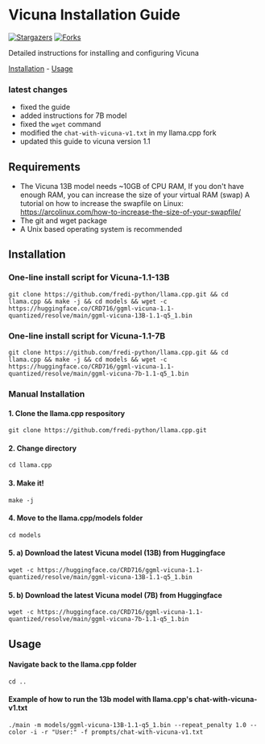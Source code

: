 # Vicuna Installation Guide


[![Stargazers][stars-shield]][stars-url]
[![Forks][forks-shield]][forks-url]

Detailed instructions for installing and configuring Vicuna

<a href="#installation">Installation</a> - <a href="#usage">Usage</a>


### latest changes
- fixed the guide
- added instructions for 7B model
- fixed the `wget` command 
- modified the `chat-with-vicuna-v1.txt` in my llama.cpp fork
- updated this guide to vicuna version 1.1
## Requirements
- The Vicuna 13B model needs ~10GB of CPU RAM, If you don't have enough RAM, you can increase the size of your virtual RAM (swap)
  A tutorial on how to increase the swapfile on Linux: https://arcolinux.com/how-to-increase-the-size-of-your-swapfile/
- The git and wget package 
- A Unix based operating system is recommended

## Installation
### One-line install script for Vicuna-1.1-13B
```
git clone https://github.com/fredi-python/llama.cpp.git && cd llama.cpp && make -j && cd models && wget -c https://huggingface.co/CRD716/ggml-vicuna-1.1-quantized/resolve/main/ggml-vicuna-13B-1.1-q5_1.bin
```
### One-line install script for Vicuna-1.1-7B
```
git clone https://github.com/fredi-python/llama.cpp.git && cd llama.cpp && make -j && cd models && wget -c https://huggingface.co/CRD716/ggml-vicuna-1.1-quantized/resolve/main/ggml-vicuna-7b-1.1-q5_1.bin
```

### Manual Installation
#### 1. Clone the llama.cpp respository
```
git clone https://github.com/fredi-python/llama.cpp.git
```
#### 2. Change directory
```
cd llama.cpp
```
#### 3. Make it!
```
make -j
```
#### 4. Move to the llama.cpp/models folder
```
cd models
```
#### 5. a) Download the latest Vicuna model (13B) from Huggingface
```
wget -c https://huggingface.co/CRD716/ggml-vicuna-1.1-quantized/resolve/main/ggml-vicuna-13B-1.1-q5_1.bin
```
#### 5. b) Download the latest Vicuna model (7B) from Huggingface
```
wget -c https://huggingface.co/CRD716/ggml-vicuna-1.1-quantized/resolve/main/ggml-vicuna-7b-1.1-q5_1.bin
```
## Usage
#### Navigate back to the llama.cpp folder
```
cd ..
```
#### Example of how to run the 13b model with llama.cpp's chat-with-vicuna-v1.txt 
```
./main -m models/ggml-vicuna-13B-1.1-q5_1.bin --repeat_penalty 1.0 --color -i -r "User:" -f prompts/chat-with-vicuna-v1.txt
```


[stars-shield]: https://img.shields.io/github/stars/vicuna-tools/vicuna-installation-guide.svg?style=for-the-badge
[stars-url]: https://github.com/vicuna-tools/vicuna-installation-guide/stargazers
[forks-shield]: https://img.shields.io/github/forks/vicuna-tools/vicuna-installation-guide.svg?style=for-the-badge
[forks-url]: https://github.com/vicuna-tools/vicuna-installation-guide/network/members
